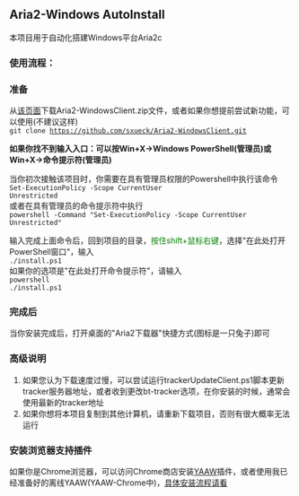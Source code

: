 ## Aria2-Windows AutoInstall

本项目用于自动化搭建Windows平台Aria2c

### 使用流程：

### 准备
从[该页面](https://github.com/sxueck/Aria2-WindowsClient/releases)下载Aria2-WindowsClient.zip文件，或者如果你想提前尝试新功能，可以使用(不建议这样)
    <br/><code>git clone https://github.com/sxueck/Aria2-WindowsClient.git</code>

**如果你找不到输入入口：可以按Win+X->Windows PowerShell(管理员)或Win+X->命令提示符(管理员)**

当你初次接触该项目时，你需要在具有管理员权限的Powershell中执行该命令
    <br/><code>Set-ExecutionPolicy -Scope CurrentUser Unrestricted</code><br/>
或者在具有管理员的命令提示符中执行
    <br/><code>powershell -Command "Set-ExecutionPolicy -Scope CurrentUser Unrestricted"</code><br/>

输入完成上面命令后，回到项目的目录，<font color="green">按住shift+鼠标右键</font>，选择"在此处打开PowerShell窗口"，输入
    <br/><code>./install.ps1</code><br/>
如果你的选项是"在此处打开命令提示符"，请输入
    <br/><code>powershell ./install.ps1</code><br/>

### 完成后
当你安装完成后，打开桌面的"Aria2下载器"快捷方式(图标是一只兔子)即可

### 高级说明
1. 如果您认为下载速度过慢，可以尝试运行trackerUpdateClient.ps1脚本更新tracker服务器地址，或者收到更改bt-tracker选项，在你安装的时候，通常会使用最新的tracker地址
2. 如果你想将本项目复制到其他计算机，请重新下载项目，否则有很大概率无法运行

### 安装浏览器支持插件
如果你是Chrome浏览器，可以访问Chrome商店安装[YAAW](https://chrome.google.com/webstore/detail/yaaw-for-chrome/dennnbdlpgjgbcjfgaohdahloollfgoc?hl=en)插件，或者使用我已经准备好的离线YAAW(YAAW-Chrome中)，[具体安装流程请看](https://blog.csdn.net/yshenhua/article/details/80901677)
